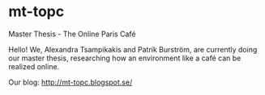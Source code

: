 mt-topc
=======

Master Thesis - The Online Paris Café

Hello! We, Alexandra Tsampikakis and Patrik Burström, are currently doing our master thesis, researching how an environment like a café can be realized online.

Our blog:
http://mt-topc.blogspot.se/
